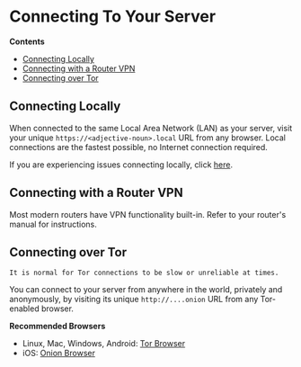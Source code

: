 # Connecting To Your Server

**Contents**

- [Connecting Locally](#connecting-locally)
- [Connecting with a Router VPN](#connecting-with-a-router-vpn)
- [Connecting over Tor](#connecting-over-tor)

## Connecting Locally

When connected to the same Local Area Network (LAN) as your server, visit your unique `https://<adjective-noun>.local` URL from any browser. Local connections are the fastest possible, no Internet connection required.

If you are experiencing issues connecting locally, click [here]().

## Connecting with a Router VPN

Most modern routers have VPN functionality built-in. Refer to your router's manual for instructions.

## Connecting over Tor

```admonish warning
It is normal for Tor connections to be slow or unreliable at times.
```

You can connect to your server from anywhere in the world, privately and anonymously, by visiting its unique `http://....onion` URL from any Tor-enabled browser.

**Recommended Browsers**

- Linux, Mac, Windows, Android: <a href="https://torproject.org/download" target="_blank">Tor Browser</a>
- iOS: <a href="https://onionbrowser.com" target="_blank">Onion Browser</a>
